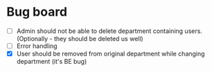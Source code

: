 # Bug board

- [ ] Admin should not be able to delete department containing users. (Optionally - they should be deleted us well) 
- [ ] Error handling
- [x] User should be removed from original department while changing department (it's BE bug)

